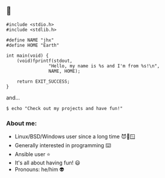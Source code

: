 ## 👋

```
#include <stdio.h>
#include <stdlib.h>

#define NAME "jhx"
#define HOME "Earth"

int main(void) {
    (void)fprintf(stdout, 
                "Hello, my name is %s and I'm from %s!\n",
                NAME, HOME);

    return EXIT_SUCCESS;
}
```
and...
```
$ echo "Check out my projects and have fun!"
```
### About me:

- Linux/BSD/Windows user since a long time 😈🐧🪟
- Generally interested in programming ⌨️
- Ansible user ⭐️
- It's all about having fun! 😃
- Pronouns: he/him 👽   
